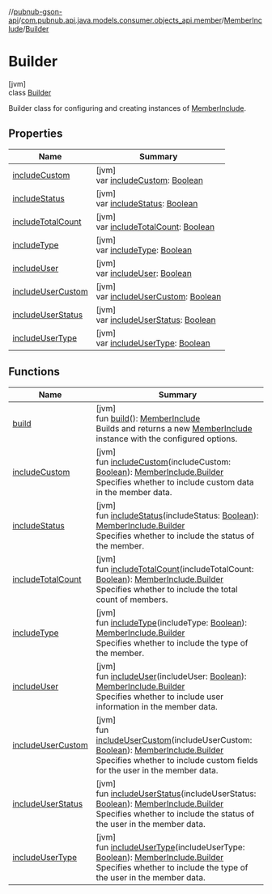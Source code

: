 //[pubnub-gson-api](../../../../index.md)/[com.pubnub.api.java.models.consumer.objects_api.member](../../index.md)/[MemberInclude](../index.md)/[Builder](index.md)

# Builder

[jvm]\
class [Builder](index.md)

Builder class for configuring and creating instances of [MemberInclude](../index.md).

## Properties

| Name | Summary |
|---|---|
| [includeCustom](include-custom.md) | [jvm]<br>var [includeCustom](include-custom.md): [Boolean](https://kotlinlang.org/api/core/kotlin-stdlib/kotlin/-boolean/index.html) |
| [includeStatus](include-status.md) | [jvm]<br>var [includeStatus](include-status.md): [Boolean](https://kotlinlang.org/api/core/kotlin-stdlib/kotlin/-boolean/index.html) |
| [includeTotalCount](include-total-count.md) | [jvm]<br>var [includeTotalCount](include-total-count.md): [Boolean](https://kotlinlang.org/api/core/kotlin-stdlib/kotlin/-boolean/index.html) |
| [includeType](include-type.md) | [jvm]<br>var [includeType](include-type.md): [Boolean](https://kotlinlang.org/api/core/kotlin-stdlib/kotlin/-boolean/index.html) |
| [includeUser](include-user.md) | [jvm]<br>var [includeUser](include-user.md): [Boolean](https://kotlinlang.org/api/core/kotlin-stdlib/kotlin/-boolean/index.html) |
| [includeUserCustom](include-user-custom.md) | [jvm]<br>var [includeUserCustom](include-user-custom.md): [Boolean](https://kotlinlang.org/api/core/kotlin-stdlib/kotlin/-boolean/index.html) |
| [includeUserStatus](include-user-status.md) | [jvm]<br>var [includeUserStatus](include-user-status.md): [Boolean](https://kotlinlang.org/api/core/kotlin-stdlib/kotlin/-boolean/index.html) |
| [includeUserType](include-user-type.md) | [jvm]<br>var [includeUserType](include-user-type.md): [Boolean](https://kotlinlang.org/api/core/kotlin-stdlib/kotlin/-boolean/index.html) |

## Functions

| Name | Summary |
|---|---|
| [build](build.md) | [jvm]<br>fun [build](build.md)(): [MemberInclude](../index.md)<br>Builds and returns a new [MemberInclude](../index.md) instance with the configured options. |
| [includeCustom](include-custom.md) | [jvm]<br>fun [includeCustom](include-custom.md)(includeCustom: [Boolean](https://kotlinlang.org/api/core/kotlin-stdlib/kotlin/-boolean/index.html)): [MemberInclude.Builder](index.md)<br>Specifies whether to include custom data in the member data. |
| [includeStatus](include-status.md) | [jvm]<br>fun [includeStatus](include-status.md)(includeStatus: [Boolean](https://kotlinlang.org/api/core/kotlin-stdlib/kotlin/-boolean/index.html)): [MemberInclude.Builder](index.md)<br>Specifies whether to include the status of the member. |
| [includeTotalCount](include-total-count.md) | [jvm]<br>fun [includeTotalCount](include-total-count.md)(includeTotalCount: [Boolean](https://kotlinlang.org/api/core/kotlin-stdlib/kotlin/-boolean/index.html)): [MemberInclude.Builder](index.md)<br>Specifies whether to include the total count of members. |
| [includeType](include-type.md) | [jvm]<br>fun [includeType](include-type.md)(includeType: [Boolean](https://kotlinlang.org/api/core/kotlin-stdlib/kotlin/-boolean/index.html)): [MemberInclude.Builder](index.md)<br>Specifies whether to include the type of the member. |
| [includeUser](include-user.md) | [jvm]<br>fun [includeUser](include-user.md)(includeUser: [Boolean](https://kotlinlang.org/api/core/kotlin-stdlib/kotlin/-boolean/index.html)): [MemberInclude.Builder](index.md)<br>Specifies whether to include user information in the member data. |
| [includeUserCustom](include-user-custom.md) | [jvm]<br>fun [includeUserCustom](include-user-custom.md)(includeUserCustom: [Boolean](https://kotlinlang.org/api/core/kotlin-stdlib/kotlin/-boolean/index.html)): [MemberInclude.Builder](index.md)<br>Specifies whether to include custom fields for the user in the member data. |
| [includeUserStatus](include-user-status.md) | [jvm]<br>fun [includeUserStatus](include-user-status.md)(includeUserStatus: [Boolean](https://kotlinlang.org/api/core/kotlin-stdlib/kotlin/-boolean/index.html)): [MemberInclude.Builder](index.md)<br>Specifies whether to include the status of the user in the member data. |
| [includeUserType](include-user-type.md) | [jvm]<br>fun [includeUserType](include-user-type.md)(includeUserType: [Boolean](https://kotlinlang.org/api/core/kotlin-stdlib/kotlin/-boolean/index.html)): [MemberInclude.Builder](index.md)<br>Specifies whether to include the type of the user in the member data. |

